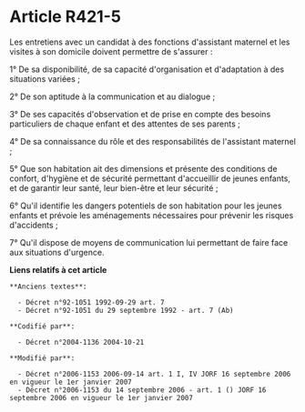 # Article R421-5

Les entretiens avec un candidat à des fonctions d'assistant maternel et les visites à son domicile doivent permettre de
s'assurer :

1° De sa disponibilité, de sa capacité d'organisation et d'adaptation à des situations variées ;

2° De son aptitude à la communication et au dialogue ;

3° De ses capacités d'observation et de prise en compte des besoins particuliers de chaque enfant et des attentes de ses
parents ;

4° De sa connaissance du rôle et des responsabilités de l'assistant maternel ;

5° Que son habitation ait des dimensions et présente des conditions de confort, d'hygiène et de sécurité permettant
d'accueillir de jeunes enfants, et de garantir leur santé, leur bien-être et leur sécurité ;

6° Qu'il identifie les dangers potentiels de son habitation pour les jeunes enfants et prévoie les aménagements nécessaires
pour prévenir les risques d'accidents ;

7° Qu'il dispose de moyens de communication lui permettant de faire face aux situations d'urgence.

**Liens relatifs à cet article**

	**Anciens textes**:

	  - Décret n°92-1051 1992-09-29 art. 7
	  - Décret n°92-1051 du 29 septembre 1992 - art. 7 (Ab)

	**Codifié par**:

	  - Décret n°2004-1136 2004-10-21

	**Modifié par**:

	  - Décret n°2006-1153 2006-09-14 art. 1 I, IV JORF 16 septembre 2006 en vigueur le 1er janvier 2007
	  - Décret n°2006-1153 du 14 septembre 2006 - art. 1 () JORF 16 septembre 2006 en vigueur le 1er janvier 2007
